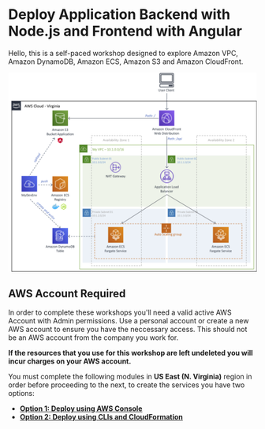 # Deploy Application Backend with Node.js and Frontend with Angular

Hello, this is a self-paced workshop designed to explore Amazon VPC, Amazon DynamoDB, Amazon ECS, Amazon S3 and Amazon CloudFront.

![Nodejs Angular](images/nodejs-angular.png)

## AWS Account Required

In order to complete these workshops you'll need a valid active AWS Account with Admin permissions. Use a personal account or create a new AWS account to ensure you have the neccessary access. This should not be an AWS account from the company you work for.

**If the resources that you use for this workshop are left undeleted you will incur charges on your AWS account.**

You must complete the following modules in **US East (N. Virginia)** region in order before proceeding to the next, to create the services you have two options:

- [**Option 1: Deploy using AWS Console**](http://aws-msg-app.ws.kabits.com/deploy-using-aws-console/)
- [**Option 2: Deploy using CLIs and CloudFormation**](http://aws-msg-app.ws.kabits.com/deploy-using-clis-and-cloudformation/)